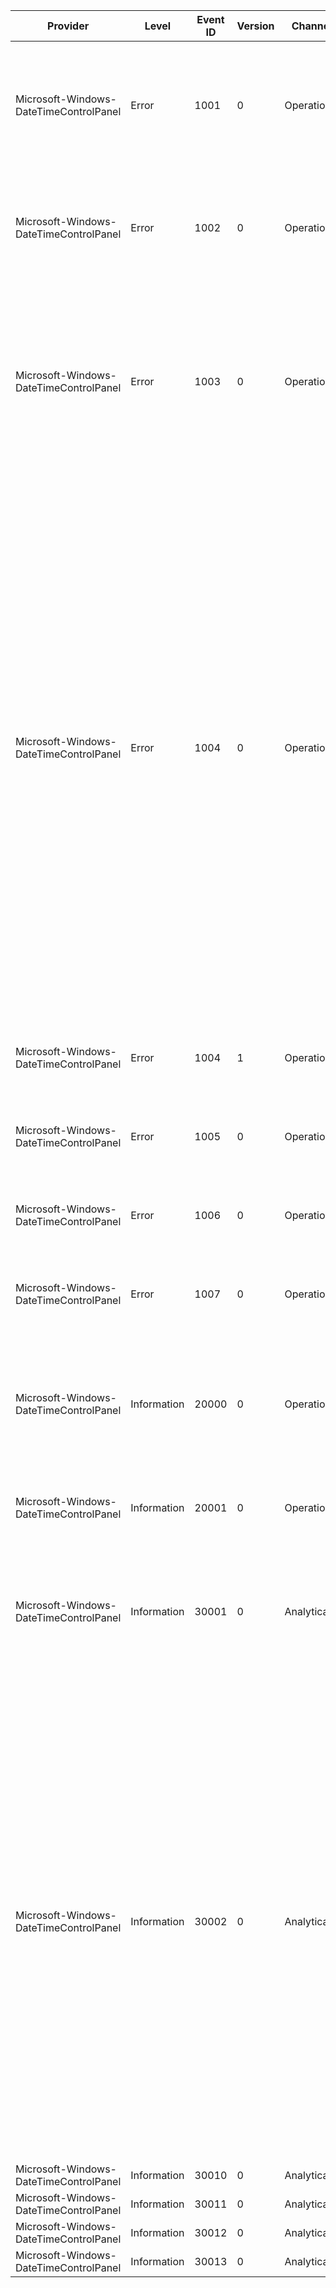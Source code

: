 Provider                                |  Level        |  Event ID  |  Version  |  Channel      |  Task                                                    |  Opcode                                     |  Keyword  |  Message
----------------------------------------|---------------|------------|-----------|---------------|----------------------------------------------------------|---------------------------------------------|-----------|-------------------------------------------------------------------------------------------------------------------------------------------------------------------------------------------------------------------------------------------------------------------------------------------------------------------------------------------------------------------------------------------------------------------------------------------------------------------------------------------------------------------------------------------------------------------------------------------------------------------------------------------------------------------------------------------------------------------------------------------------------------------------------------------------------------------------------------------------------------------------------------------------------------------------------------------------------------------------------------
Microsoft-Windows-DateTimeControlPanel  |  Error        |  1001      |  0        |  Operational  |  Date/Time Control Panel Applet time zone functionality  |  Date/Time Control Panel Applet operations  |           |  Time zone operation failed because the required time zone names are missing or corrupt. To correct this error; you will need to update the "{TimeZoneKey}" to have correct values in one of the following subkeys: "{TimeZoneDisplay}" or "{TimeZoneMUIDisplay}".
Microsoft-Windows-DateTimeControlPanel  |  Error        |  1002      |  0        |  Operational  |  Date/Time Control Panel Applet time zone functionality  |  Date/Time Control Panel Applet operations  |           |  Time zone operation failed because the required time zone data is missing or corrupt. To correct this error; you will need to update the values of the "{TimeZoneKey}" to have a correct value in the "{SubKey}" subkey.
Microsoft-Windows-DateTimeControlPanel  |  Error        |  1003      |  0        |  Operational  |  Date/Time Control Panel Applet time zone functionality  |  Date/Time Control Panel Applet operations  |           |  The attempt to set the system time failed with the following parameters: wYear: {wYear}; wMonth: {wMonth}; wDayOfWeek: {wDayOfWeek}; wDay: {wDay}; wHour: {wHour}; wMinute: {wMinute}; wSecond: {wSecond}; wMilliseconds: {wMilliseconds}. SetLocalTime () returned an error. Error code is {ErrorCode}. Error message is: "{wYear}0".
Microsoft-Windows-DateTimeControlPanel  |  Error        |  1004      |  0        |  Operational  |  Date/Time Control Panel Applet time zone functionality  |  Date/Time Control Panel Applet operations  |           |  The attempt to set the time zone with the following parameters failed. Bias: {Bias} minute(s); Standard name: "{StandardName}"; StandardDate.wYear: {SystemDate.wYear}; StandardDate.wMonth: {SystemDate.wMonth}; StandardDate.wDayOfWeek: {SystemDate.wDayOfWeek}; StandardDate.wDay: {SystemDate.wDay}; StandardDate.wHour: {SystemDate.wHour}; StandardDate.wMinute: {SystemDate.wMinute}; StandardDate.wSecond: {SystemDate.wSecond}; StandardDate.wMilliseconds: {Bias}0; Standard bias: {Bias}1 minute(s); Daylight saving name: "{Bias}2"; DaylightDate.wYear: {Bias}3; DaylightDate.wMonth: {Bias}4; DaylightDate.wDayOfWeek: {Bias}5; DaylightDate.wDay: {Bias}6; DaylightDate.wHour: {Bias}7; DaylightDate.wMinute: {Bias}8; DaylightDate.wSecond: {Bias}9; DaylightDate.wMilliseconds: {StandardName}0; Daylight saving bias: {StandardName}1 minute(s). SetTimeZoneInformation() returned an error. Error code is {StandardName}2. Error message is: "{StandardName}3".
Microsoft-Windows-DateTimeControlPanel  |  Error        |  1004      |  1        |  Operational  |  Date/Time Control Panel Applet time zone functionality  |  Date/Time Control Panel Applet operations  |           |  The attempt to set the system time zone to "{Time Zone}" returned an error. Error code is {ErrorCode}. Error message is: "{ErrorMessage}".
Microsoft-Windows-DateTimeControlPanel  |  Error        |  1005      |  0        |  Operational  |  Date/Time Control Panel Applet time zone functionality  |  Date/Time Control Panel Applet operations  |           |  The attempt to set the system time zone to "{Time Zone}" returned an error. Error code is {ErrorCode}. The time zone has been made obsolete.
Microsoft-Windows-DateTimeControlPanel  |  Error        |  1006      |  0        |  Operational  |  Date/Time Control Panel Applet time zone functionality  |  Date/Time Control Panel Applet operations  |           |  The attempt to set the system time zone to "{Time Zone}" returned an error. Error code is {ErrorCode}. The time zone is unrecognised.
Microsoft-Windows-DateTimeControlPanel  |  Error        |  1007      |  0        |  Operational  |  Date/Time Control Panel Applet time zone functionality  |  Date/Time Control Panel Applet operations  |           |  The attempt to set the system time zone to "{Time Zone}" returned an error. Error code is {ErrorCode}. The time zone data is unreadable.
Microsoft-Windows-DateTimeControlPanel  |  Information  |  20000     |  0        |  Operational  |  Date/Time Control Panel Applet time zone functionality  |  Date/Time Control Panel Applet operations  |           |  The system time was set successfully with the following parameters: wYear: {wYear}; wMonth: {wMonth}; wDayOfWeek: {wDayOfWeek}; wDay: {wDay}; wHour: {wHour}; wMinute: {wMinute}; wSecond: {wSecond}; wMilliseconds: {wMilliseconds}.
Microsoft-Windows-DateTimeControlPanel  |  Information  |  20001     |  0        |  Operational  |  Date/Time Control Panel Applet time zone functionality  |  Date/Time Control Panel Applet operations  |           |  The system time zone was successfully set to "{Time Zone}".
Microsoft-Windows-DateTimeControlPanel  |  Information  |  30001     |  0        |  Analytical   |  Date/Time Control Panel Applet time zone functionality  |  Date/Time Control Panel Applet operations  |           |  The system time was set successfully with the following parameters: wYear: {wYear}; wMonth: {wMonth}; wDayOfWeek: {wDayOfWeek}; wDay: {wDay}; wHour: {wHour}; wMinute: {wMinute}; wSecond: {wSecond}; wMilliseconds: {wMilliseconds}.
Microsoft-Windows-DateTimeControlPanel  |  Information  |  30002     |  0        |  Analytical   |  Date/Time Control Panel Applet time zone functionality  |  Date/Time Control Panel Applet operations  |           |  The time zone was set successfully with the following parameters. Bias: {Bias} minute(s); Standard name: "{StandardName}"; StandardDate.wYear: {SystemDate.wYear}; StandardDate.wMonth: {SystemDate.wMonth}; StandardDate.wDayOfWeek: {SystemDate.wDayOfWeek}; StandardDate.wDay: {SystemDate.wDay}; StandardDate.wHour: {SystemDate.wHour}; StandardDate.wMinute: {SystemDate.wMinute}; StandardDate.wSecond: {SystemDate.wSecond}; StandardDate.wMilliseconds: {Bias}0; Standard bias: {Bias}1 minute(s); Daylight saving name: "{Bias}2"; DaylightDate.wYear: {Bias}3; DaylightDate.wMonth: {Bias}4; DaylightDate.wDayOfWeek: {Bias}5; DaylightDate.wDay: {Bias}6; DaylightDate.wHour: {Bias}7; DaylightDate.wMinute: {Bias}8; DaylightDate.wSecond: {Bias}9; DaylightDate.wMilliseconds: {StandardName}0; Daylight saving bias: {StandardName}1 minute(s).
Microsoft-Windows-DateTimeControlPanel  |  Information  |  30010     |  0        |  Analytical   |  PerfTrack_DisplayClockFlyout                            |  Start                                      |           |
Microsoft-Windows-DateTimeControlPanel  |  Information  |  30011     |  0        |  Analytical   |  PerfTrack_DisplayClockFlyout                            |  Stop                                       |           |
Microsoft-Windows-DateTimeControlPanel  |  Information  |  30012     |  0        |  Analytical   |  PerfTrack_DisplayClockTooltip                           |  Start                                      |           |
Microsoft-Windows-DateTimeControlPanel  |  Information  |  30013     |  0        |  Analytical   |  PerfTrack_DisplayClockTooltip                           |  Stop                                       |           |